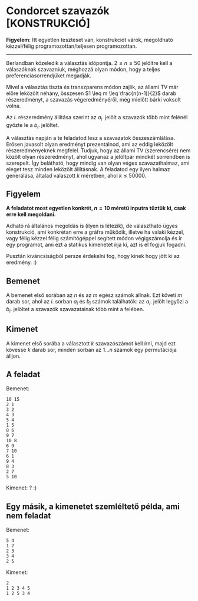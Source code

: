 # Condorcet szavazók [KONSTRUKCIÓ]

**Figyelem**: Itt egyetlen teszteset van, konstrukciót várok, megoldható kézzel/félig programozottan/teljesen programozottan.

-----

Berlandban közeledik a választás időpontja. $2 \leq n \leq 50$ jelöltre kell a válaszóknak
szavazniuk, méghozzá olyan módon, hogy a teljes preferenciasorrendjüket megadják.

Mivel a választás tiszta és transzparens módon zajlik, az állami TV már előre
leközölt néhány, összesen $1 \leq m \leq \frac{n(n-1)}{2}$ darab részeredményt, a szavazás végeredményéről,
még mielőtt bárki voksolt volna.

Az $i$. részeredmény állítása szerint az $a_i$. jelölt a szavazók több mint felénél
győzte le a $b_i$. jelöltet.

A választás napján a te feladatod lesz a szavazatok összeszámlálása. Erősen javasolt
olyan eredményt prezentálnod, ami az eddig leközölt részeredményeknek megfelel. Tudjuk,
hogy az állami TV (szerencsére) nem közölt olyan részeredményt, ahol ugyanaz a
jelöltpár mindkét sorrendben is szerepelt. Így belátható, hogy mindig van olyan
véges szavazathalmaz, ami eleget tesz minden leközölt állításnak. A feladatod egy ilyen
halmaz generálása, általad válaszott $k$ méretben, ahol $k \leq 50000$.

## Figyelem

**A feladatot most egyetlen konkrét, $n=10$ méretű inputra tűztük ki, csak erre kell megoldani.**

Adható rá általános megoldás is (ilyen is létezik), de választható ügyes konstrukció, ami
konkrétan erre a gráfra működik, illetve ha valaki kézzel, vagy félig kézzel félig
számítógéppel segített módon végigszámolja és ír egy programot, ami ezt a statikus
kimenetet írja ki, azt is el fogjuk fogadni.

Pusztán kíváncsiságból persze érdekelni fog, hogy kinek hogy jött ki az eredmény. :)

## Bemenet

A bemenet első sorában az $n$ és az $m$ egész számok állnak. Ezt követi $m$ darab sor, ahol az $i$. sorban $a_i$ és $b_i$ számok találhatók: az $a_i$. jelölt legyőzi a $b_i$. jelöltet a szavazók szavazatainak több mint a felében.

## Kimenet

A kimenet első sorába a választott $k$ szavazószámot kell írni, majd ezt kövesse $k$ darab sor, minden sorban az $1 \dots n$ számok egy permutációja álljon.

## A feladat

Bemenet:
```
10 15
2 1
3 2
4 3
5 4
1 5
8 6
9 7
10 8
6 9
7 10
6 1
9 4
8 3
2 7
5 10
```

Kimenet: ? :)

## Egy másik, a kimenetet szemléltető példa, ami nem feladat

Bemenet:
```
5 4
1 2
2 3
3 4
2 5
```

Kimenet:
```
2
1 2 3 4 5
1 2 5 3 4
```
